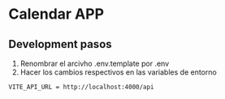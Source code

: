 
# Calendar APP


## Development pasos
1. Renombrar el arcivho .env.template por .env
2. Hacer los cambios respectivos en las variables de entorno


```
VITE_API_URL = http://localhost:4000/api

```
